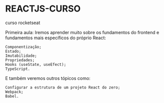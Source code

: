 # REACTJS-CURSO
curso rocketseat

Primeira aula:
Iremos aprender muito sobre os fundamentos do frontend e fundamentos mais específicos do próprio React:

    Componentização;
    Estado;
    Imutabilidade;
    Propriedades;
    Hooks (useState, useEfect);
    TypeScript.

E também veremos outros tópicos como:

    Configurar a estrutura de um projeto React do zero;
    Webpack;
    Babel.